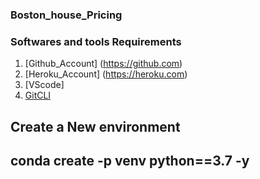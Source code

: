 ### Boston_house_Pricing

### Softwares and tools Requirements

1. [Github_Account] (https://github.com)
2. [Heroku_Account] (https://heroku.com)
3. [VScode]
4. [GitCLI](https://git-scm.com/book/en/v2/Getting-Started-The-Command-Line)

Create a New environment
---

conda create -p venv python==3.7 -y
---